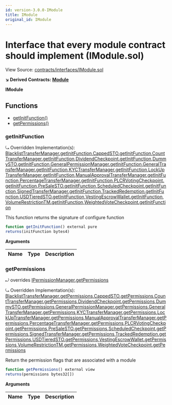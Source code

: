 ```yaml
---
id: version-3.0.0-IModule
title: IModule
original_id: IModule
---
```


# Interface that every module contract should implement (IModule.sol)

View Source: [contracts/interfaces/IModule.sol](../../contracts/interfaces/IModule.sol)

**↘ Derived Contracts: [Module](Module.md)**

**IModule**

## Functions

- [getInitFunction()](#getinitfunction)
- [getPermissions()](#getpermissions)

### getInitFunction

⤿ Overridden Implementation(s): [BlacklistTransferManager.getInitFunction](BlacklistTransferManager.md#getinitfunction),[CappedSTO.getInitFunction](CappedSTO.md#getinitfunction),[CountTransferManager.getInitFunction](CountTransferManager.md#getinitfunction),[DividendCheckpoint.getInitFunction](DividendCheckpoint.md#getinitfunction),[DummySTO.getInitFunction](DummySTO.md#getinitfunction),[GeneralPermissionManager.getInitFunction](GeneralPermissionManager.md#getinitfunction),[GeneralTransferManager.getInitFunction](GeneralTransferManager.md#getinitfunction),[KYCTransferManager.getInitFunction](KYCTransferManager.md#getinitfunction),[LockUpTransferManager.getInitFunction](LockUpTransferManager.md#getinitfunction),[ManualApprovalTransferManager.getInitFunction](ManualApprovalTransferManager.md#getinitfunction),[PercentageTransferManager.getInitFunction](PercentageTransferManager.md#getinitfunction),[PLCRVotingCheckpoint.getInitFunction](PLCRVotingCheckpoint.md#getinitfunction),[PreSaleSTO.getInitFunction](PreSaleSTO.md#getinitfunction),[ScheduledCheckpoint.getInitFunction](ScheduledCheckpoint.md#getinitfunction),[SignedTransferManager.getInitFunction](SignedTransferManager.md#getinitfunction),[TrackedRedemption.getInitFunction](TrackedRedemption.md#getinitfunction),[USDTieredSTO.getInitFunction](USDTieredSTO.md#getinitfunction),[VestingEscrowWallet.getInitFunction](VestingEscrowWallet.md#getinitfunction),[VolumeRestrictionTM.getInitFunction](VolumeRestrictionTM.md#getinitfunction),[WeightedVoteCheckpoint.getInitFunction](WeightedVoteCheckpoint.md#getinitfunction)

This function returns the signature of configure function

```js
function getInitFunction() external pure
returns(initFunction bytes4)
```

**Arguments**

| Name        | Type           | Description  |
| ------------- |------------- | -----|

### getPermissions

⤾ overrides [IPermissionManager.getPermissions](IPermissionManager.md#getpermissions)

⤿ Overridden Implementation(s): [BlacklistTransferManager.getPermissions](BlacklistTransferManager.md#getpermissions),[CappedSTO.getPermissions](CappedSTO.md#getpermissions),[CountTransferManager.getPermissions](CountTransferManager.md#getpermissions),[DividendCheckpoint.getPermissions](DividendCheckpoint.md#getpermissions),[DummySTO.getPermissions](DummySTO.md#getpermissions),[GeneralPermissionManager.getPermissions](GeneralPermissionManager.md#getpermissions),[GeneralTransferManager.getPermissions](GeneralTransferManager.md#getpermissions),[KYCTransferManager.getPermissions](KYCTransferManager.md#getpermissions),[LockUpTransferManager.getPermissions](LockUpTransferManager.md#getpermissions),[ManualApprovalTransferManager.getPermissions](ManualApprovalTransferManager.md#getpermissions),[PercentageTransferManager.getPermissions](PercentageTransferManager.md#getpermissions),[PLCRVotingCheckpoint.getPermissions](PLCRVotingCheckpoint.md#getpermissions),[PreSaleSTO.getPermissions](PreSaleSTO.md#getpermissions),[ScheduledCheckpoint.getPermissions](ScheduledCheckpoint.md#getpermissions),[SignedTransferManager.getPermissions](SignedTransferManager.md#getpermissions),[TrackedRedemption.getPermissions](TrackedRedemption.md#getpermissions),[USDTieredSTO.getPermissions](USDTieredSTO.md#getpermissions),[VestingEscrowWallet.getPermissions](VestingEscrowWallet.md#getpermissions),[VolumeRestrictionTM.getPermissions](VolumeRestrictionTM.md#getpermissions),[WeightedVoteCheckpoint.getPermissions](WeightedVoteCheckpoint.md#getpermissions)

Return the permission flags that are associated with a module

```js
function getPermissions() external view
returns(permissions bytes32[])
```

**Arguments**

| Name        | Type           | Description  |
| ------------- |------------- | -----|

